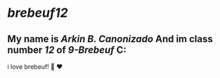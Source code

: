 # ***brebeuf12***

## My name is *Arkin B. Canonizado* And im class number *12* of *9-Brebeuf* C:

i love brebeuf! 🥰 :heart:



